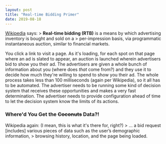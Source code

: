 ```yaml
---
layout: post
title: "Real-time Bidding Primer"
date: 2019-08-18
---
```


[Wikipedia](https://en.wikipedia.org/wiki/Real-time_bidding) says:
    > **Real-time bidding (RTB)** is a means by which advertising inventory is bought and sold on a
    > per-impression basis, via programmatic instantaneous auction, similar to financial markets.

You click a link to visit a page. As it's loading, for each spot on
that page where an ad is slated to appear, an auction is launched wherein advertisers bid to show you their
ad. The advertisers are given a whole bunch of information about you (where does _that_ come from?) and they
use it to decide how much they're willing to spend to show you their ad. The whole process takes less than 100
milliseconds (again per Wikipedia), so it all has to be automated. The advertiser needs to be running some
kind of decision system that receives these opportunities and makes a very fast determination. The advertiser
needs to provide configuration ahead of time to let the decision system know the limits of its actions.


### Where'd You Get the ~~Coconuts~~ Data?!

Wikipedia again: (I mean, this is what it's there for, right?)
    > ... a bid request [includes] various pieces of data such as the user’s demographic information,
    > browsing history, location, and the page being loaded.
